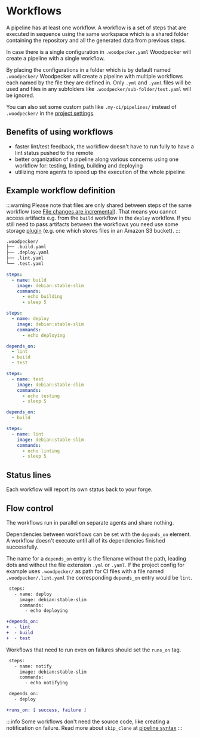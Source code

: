 # Workflows

A pipeline has at least one workflow. A workflow is a set of steps that are executed in sequence using the same workspace which is a shared folder containing the repository and all the generated data from previous steps.

In case there is a single configuration in `.woodpecker.yaml` Woodpecker will create a pipeline with a single workflow.

By placing the configurations in a folder which is by default named `.woodpecker/` Woodpecker will create a pipeline with multiple workflows each named by the file they are defined in. Only `.yml` and `.yaml` files will be used and files in any subfolders like `.woodpecker/sub-folder/test.yaml` will be ignored.

You can also set some custom path like `.my-ci/pipelines/` instead of `.woodpecker/` in the [project settings](./71-project-settings.md).

## Benefits of using workflows

- faster lint/test feedback, the workflow doesn't have to run fully to have a lint status pushed to the remote
- better organization of a pipeline along various concerns using one workflow for: testing, linting, building and deploying
- utilizing more agents to speed up the execution of the whole pipeline

## Example workflow definition

:::warning
Please note that files are only shared between steps of the same workflow (see [File changes are incremental](./20-workflow-syntax.md#file-changes-are-incremental)). That means you cannot access artifacts e.g. from the `build` workflow in the `deploy` workflow.
If you still need to pass artifacts between the workflows you need use some storage [plugin](./51-plugins/51-overview.md) (e.g. one which stores files in an Amazon S3 bucket).
:::

```bash
.woodpecker/
├── .build.yaml
├── .deploy.yaml
├── .lint.yaml
└── .test.yaml
```

```yaml title=".woodpecker/.build.yaml"
steps:
  - name: build
    image: debian:stable-slim
    commands:
      - echo building
      - sleep 5
```

```yaml title=".woodpecker/.deploy.yaml"
steps:
  - name: deploy
    image: debian:stable-slim
    commands:
      - echo deploying

depends_on:
  - lint
  - build
  - test
```

```yaml title=".woodpecker/.test.yaml"
steps:
  - name: test
    image: debian:stable-slim
    commands:
      - echo testing
      - sleep 5

depends_on:
  - build
```

```yaml title=".woodpecker/.lint.yaml"
steps:
  - name: lint
    image: debian:stable-slim
    commands:
      - echo linting
      - sleep 5
```

## Status lines

Each workflow will report its own status back to your forge.

## Flow control

The workflows run in parallel on separate agents and share nothing.

Dependencies between workflows can be set with the `depends_on` element. A workflow doesn't execute until all of its dependencies finished successfully.

The name for a `depends_on` entry is the filename without the path, leading dots and without the file extension `.yml` or `.yaml`. If the project config for example uses `.woodpecker/` as path for CI files with a file named `.woodpecker/.lint.yaml` the corresponding `depends_on` entry would be `lint`.

```diff
 steps:
   - name: deploy
     image: debian:stable-slim
     commands:
       - echo deploying

+depends_on:
+  - lint
+  - build
+  - test
```

Workflows that need to run even on failures should set the `runs_on` tag.

```diff
 steps:
   - name: notify
     image: debian:stable-slim
     commands:
       - echo notifying

 depends_on:
   - deploy

+runs_on: [ success, failure ]
```

:::info
Some workflows don't need the source code, like creating a notification on failure.
Read more about `skip_clone` at [pipeline syntax](./20-workflow-syntax.md#skip_clone)
:::
